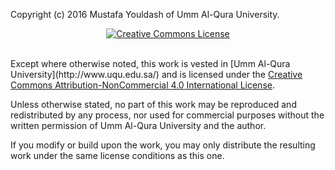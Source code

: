 Copyright (c) 2016 Mustafa Youldash of Umm Al-Qura University.<br />

<p align="center"><a rel="license" href="http://creativecommons.org/licenses/by-nc/4.0/"><img alt="Creative Commons License" style="border-width:0" src="https://i.creativecommons.org/l/by-nc/4.0/88x31.png" /></a></p>
<br />Except where otherwise noted, this work is vested in [Umm Al-Qura University](http://www.uqu.edu.sa/) and is licensed under the <a rel="license" href="http://creativecommons.org/licenses/by-nc/4.0/">Creative Commons Attribution-NonCommercial 4.0 International License</a>.

Unless otherwise stated, no part of this work may be reproduced and redistributed by any process, nor used for commercial purposes without the written permission of Umm Al-Qura University and the author.

If you modify or build upon the work, you may only distribute the resulting work under the same license conditions as this one.
